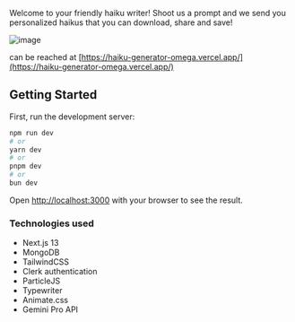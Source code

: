
Welcome to your friendly haiku writer! Shoot us a prompt and we send you personalized haikus that you can download, share and save!

![image](https://github.com/orackle/haiku-generator/assets/42990726/a20ea3be-c5a8-4617-81d9-fa0c0ce7eca3)


can be reached at [https://haiku-generator-omega.vercel.app/](https://haiku-generator-omega.vercel.app/)
## Getting Started

First, run the development server:

```bash
npm run dev
# or
yarn dev
# or
pnpm dev
# or
bun dev
```

Open [http://localhost:3000](http://localhost:3000) with your browser to see the result.

### Technologies used

- Next.js 13
- MongoDB
- TailwindCSS
- Clerk authentication
- ParticleJS
- Typewriter
- Animate.css
- Gemini Pro API
